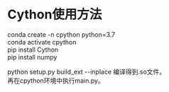 # Cython使用方法
conda create -n cpython python=3.7  
conda activate cpython  
pip install Cython  
pip install numpy  

python setup.py build_ext --inplace 编译得到.so文件。  
再在cpython环境中执行main.py。
